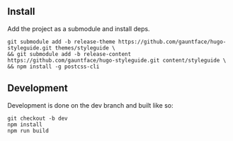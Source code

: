 ## Install

Add the project as a submodule and install deps.

```
git submodule add -b release-theme https://github.com/gauntface/hugo-styleguide.git themes/styleguide \
&& git submodule add -b release-content https://github.com/gauntface/hugo-styleguide.git content/styleguide \
&& npm install -g postcss-cli
```
## Development

Development is done on the dev branch and built like so:

```
git checkout -b dev
npm install
npm run build
```